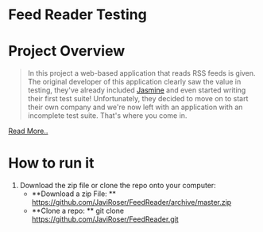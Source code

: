 # Feed Reader Testing

# Project Overview
>In this project a web-based application that reads RSS feeds is given. The original developer of this application clearly saw the value in testing, they've already included [Jasmine](http://jasmine.github.io/) and even started writing their first test suite! Unfortunately, they decided to move on to start their own company and we're now left with an application with an incomplete test suite. That's where you come in.

[Read More..](https://github.com/udacity/frontend-nanodegree-feedreader)
# How to run it

1. Download the zip file or clone the repo onto your computer:
	* **Download a zip File: ** https://github.com/JaviRoser/FeedReader/archive/master.zip
	* **Clone a repo: **  git clone https://github.com/JaviRoser/FeedReader.git

